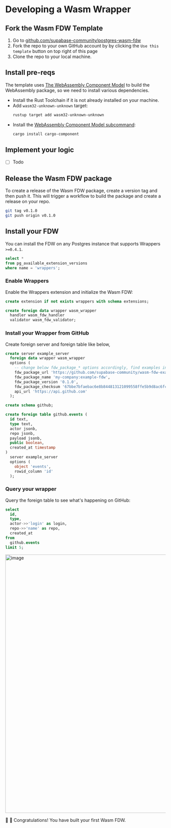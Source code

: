# Developing a Wasm Wrapper

## Fork the Wasm FDW Template

1. Go to [github.com/supabase-community/postgres-wasm-fdw](https://github.com/supabase-community/postgres-wasm-fdw)
2. Fork the repo to your own GitHub account by by clicking the `Use this template` button on top right of this page
3. Clone the repo to your local machine.

## Install pre-reqs

The template uses [The WebAssembly Component Model](https://component-model.bytecodealliance.org/) to build the WebAssembly package, so we need to install various dependencies.

- Install the Rust Toolchain if it is not already installed on your machine.
- Add `wasm32-unknown-unknown` target:
  ```bash
  rustup target add wasm32-unknown-unknown
  ```
- Install the [WebAssembly Component Model subcommand](https://github.com/bytecodealliance/cargo-component):
  ```bash
  cargo install cargo-component
  ```

## Implement your logic

- [ ] Todo

## Release the Wasm FDW package

To create a release of the Wasm FDW package, create a version tag and then push it. This will trigger a workflow to build the package and create a release on your repo.

```bash
git tag v0.1.0
git push origin v0.1.0
```

## Install your FDW

You can install the FDW on any Postgres instance that supports Wrappers `>=0.4.1`.

```sql
select *
from pg_available_extension_versions
where name = 'wrappers';
```

### Enable Wrappers

Enable the Wrappers extension and initialize the Wasm FDW:

```sql
create extension if not exists wrappers with schema extensions;

create foreign data wrapper wasm_wrapper
  handler wasm_fdw_handler
  validator wasm_fdw_validator;
```

### Install your Wrapper from GitHub

Create foreign server and foreign table like below,

```sql
create server example_server
  foreign data wrapper wasm_wrapper
  options (
    -- change below fdw_package_* options accordingly, find examples in the README.txt in your releases
    fdw_package_url 'https://github.com/supabase-community/wasm-fdw-example/releases/download/v0.1.0/wasm_fdw_example.wasm',
    fdw_package_name 'my-company:example-fdw',
    fdw_package_version '0.1.0',
    fdw_package_checksum '67bbe7bfaebac6e8b844813121099558ffe5b9d8ac6fca8fe49c20181f50eba8',
    api_url 'https://api.github.com'
  );

create schema github;

create foreign table github.events (
  id text,
  type text,
  actor jsonb,
  repo jsonb,
  payload jsonb,
  public boolean,
  created_at timestamp
)
  server example_server
  options (
    object 'events',
    rowid_column 'id'
  );
```

### Query your wrapper

Query the foreign table to see what's happening on GitHub:

```sql
select
  id,
  type,
  actor->>'login' as login,
  repo->>'name' as repo,
  created_at
from
  github.events
limit 5;
```

<img width="812" alt="image" src="https://github.com/user-attachments/assets/53e963cb-6e8f-44f8-9f2e-f0edc73ddf3a">

:clap: :clap: Congratulations! You have built your first Wasm FDW.
